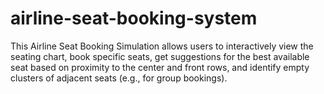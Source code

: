 # airline-seat-booking-system
This Airline Seat Booking Simulation allows users to interactively view the seating chart, book specific seats, get suggestions for the best available seat based on proximity to the center and front rows, and identify empty clusters of adjacent seats (e.g., for group bookings).
